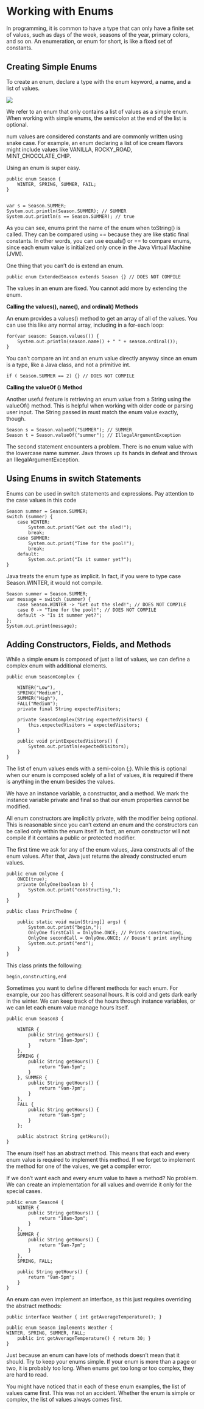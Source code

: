 # Working with Enums

In programming, it is common to have a type that can only have a finite set of values, such as days of the week, seasons
of the year, primary colors, and so on. An enumeration, or enum for short, is like a fixed set of constants.

## Creating Simple Enums

To create an enum, declare a type with the enum keyword, a name, and a list of values.

![](working_with_enums/defining-a-simple-enum.png)

We refer to an enum that only contains a list of values as a simple enum. When working with simple enums, the semicolon
at the end of the list is optional.

num values are considered constants and are commonly written using snake case. For example, an enum declaring a list of
ice cream flavors might include values like VANILLA, ROCKY_ROAD, MINT_CHOCOLATE_CHIP.

Using an enum is super easy.

    public enum Season {
        WINTER, SPRING, SUMMER, FAIL;
    }


    var s = Season.SUMMER; 
    System.out.println(Season.SUMMER); // SUMMER 
    System.out.println(s == Season.SUMMER); // true

As you can see, enums print the name of the enum when toString() is called. They can be compared using == because they
are like static final constants. In other words, you can use equals() or == to compare enums, since each enum value is
initialized only once in the Java Virtual Machine (JVM).

One thing that you can’t do is extend an enum.

    public enum ExtendedSeason extends Season {} // DOES NOT COMPILE

The values in an enum are fixed. You cannot add more by extending the enum.

**Calling the values(), name(), and ordinal() Methods**

An enum provides a values() method to get an array of all of the values. You can use this like
any normal array, including in a for-each loop:

    for(var season: Season.values()) { 
        System.out.println(season.name() + " " + season.ordinal());
    }

You can’t compare an int and an enum value directly anyway since an enum is a type, like a Java class, and not a
primitive int.

    if ( Season.SUMMER == 2) {} // DOES NOT COMPILE

**Calling the valueOf () Method**

Another useful feature is retrieving an enum value from a String using the valueOf() method. This is helpful when
working with older code or parsing user input. The String passed in must match the enum value exactly, though.

    Season s = Season.valueOf("SUMMER"); // SUMMER
    Season t = Season.valueOf("summer"); // IllegalArgumentException

The second statement encounters a problem. There is no enum value with the lowercase name summer. Java throws up its
hands in defeat and throws an IllegalArgumentException.

## Using Enums in switch Statements

Enums can be used in switch statements and expressions. Pay attention to the case values in this code

    Season summer = Season.SUMMER;
    switch (summer) {
        case WINTER:
            System.out.print("Get out the sled!");
            break;
        case SUMMER:
            System.out.print("Time for the pool!");
            break;
        default:
            System.out.print("Is it summer yet?");
    }

Java treats the enum type as implicit. In fact, if you were to type case Season.WINTER, it would not compile.

    Season summer = Season.SUMMER;
    var message = switch (summer) {
        case Season.WINTER -> "Get out the sled!"; // DOES NOT COMPILE
        case 0 -> "Time for the pool!"; // DOES NOT COMPILE
        default -> "Is it summer yet?";
    };
    System.out.print(message);

## Adding Constructors, Fields, and Methods

While a simple enum is composed of just a list of values, we can define a complex enum with additional elements.

    public enum SeasonComplex {

        WINTER("Low"), 
        SPRING("Medium"), 
        SUMMER("High"), 
        FALL("Medium");
        private final String expectedVisitors;
    
        private SeasonComplex(String expectedVisitors) {
            this.expectedVisitors = expectedVisitors;
        }
    
        public void printExpectedVisitors() {
            System.out.println(expectedVisitors);
        }
    }

The list of enum values ends with a semi-colon (;). While this is optional when our enum is composed solely of a list
of values, it is required if there is anything in the enum besides the values.

We have an instance variable, a constructor, and a method. We mark the instance variable private and final so
that our enum properties cannot be modified.

All enum constructors are implicitly private, with the modifier being optional.
This is reasonable since you can’t extend an enum and the constructors can be called only within the enum itself. In
fact, an enum constructor will not compile if it contains a public or protected modifier.

The first time we ask for any of the enum values, Java constructs all of the enum values. After that, Java just returns
the already constructed enum values.

    public enum OnlyOne {
        ONCE(true);
        private OnlyOne(boolean b) {
            System.out.print("constructing,");
        }
    }

    public class PrintTheOne {

        public static void main(String[] args) {
            System.out.print("begin,");
            OnlyOne firstCall = OnlyOne.ONCE; // Prints constructing,
            OnlyOne secondCall = OnlyOne.ONCE; // Doesn't print anything
            System.out.print("end");
        }
    }

This class prints the following:

    begin,constructing,end

Sometimes you want to define different methods for each enum. For example, our zoo has different seasonal hours. It is
cold and gets dark early in the winter. We can keep track of the hours through instance variables, or we can let each
enum value manage hours itself.

    public enum Season3 {
    
        WINTER {
            public String getHours() {
                return "10am-3pm";
            }
        },
        SPRING {
            public String getHours() {
                return "9am-5pm";
            }
        }, SUMMER {
            public String getHours() {
                return "9am-7pm";
            }
        },
        FALL {
            public String getHours() {
                return "9am-5pm";
            }
        };
    
        public abstract String getHours();
    }

The enum itself has an abstract method. This means that each and every enum value is required to implement this method.
If we forget to implement the method for one of the values, we get a compiler error.

If we don’t want each and every enum value to have a method? No problem. We can create an implementation for all values
and override it only for the special cases.

    public enum Season4 {
        WINTER {
            public String getHours() {
                return "10am-3pm";
            }
        },
        SUMMER {
            public String getHours() {
                return "9am-7pm";
            }
        },
        SPRING, FALL;
        
        public String getHours() {
            return "9am-5pm";
        }
    }

An enum can even implement an interface, as this just requires overriding the abstract methods:

    public interface Weather { int getAverageTemperature(); }

    public enum Season implements Weather {
    WINTER, SPRING, SUMMER, FALL;
        public int getAverageTemperature() { return 30; }
    }

Just because an enum can have lots of methods doesn’t mean that it should. Try to keep your enums simple. If your enum
is more than a page or two, it is probably too long. When enums get too long or too complex, they are hard to read.

You might have noticed that in each of these enum examples, the list of values came first. This was not an accident.
Whether the enum is simple or complex, the list of values always comes first.